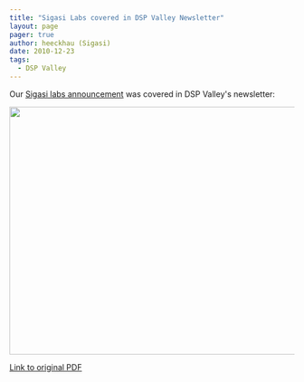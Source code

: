 ```yaml
---
title: "Sigasi Labs covered in DSP Valley Newsletter"
layout: page 
pager: true
author: heeckhau (Sigasi)
date: 2010-12-23
tags: 
  - DSP Valley
---
```

<div class="content">
<p>Our <a href="/content/launching-sigasi-labs">Sigasi labs announcement</a> was covered in DSP Valley's newsletter:</p><p><span class="inline inline-center"><img src="http://www.sigasi.com/sites/www.sigasi.com/files/images/SigasiLabsDspValley.preview.png" alt="" title="" class="image image-preview " width="640" height="438"/></span></p><p><a href="http://www.dspvalley.com/userfiles/file/lr_3450_DSP_NB_dec2010-jan2011_Bookmarks_2.pdf" class="elf-external elf-icon">Link to original PDF</a></p>  </div>

